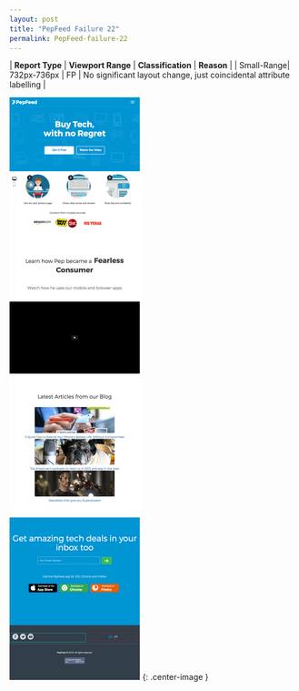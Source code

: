 ```yaml
---
layout: post
title: "PepFeed Failure 22"
permalink: PepFeed-failure-22
---
```

| **Report Type** | **Viewport Range** | **Classification** | **Reason** |
| Small-Range| 732px-736px | FP | No significant layout change, just coincidental attribute labelling | 

![Screenshot of the fault](assets/images/PepFeed/fault22/smallrangeWidth734.png){: .center-image }